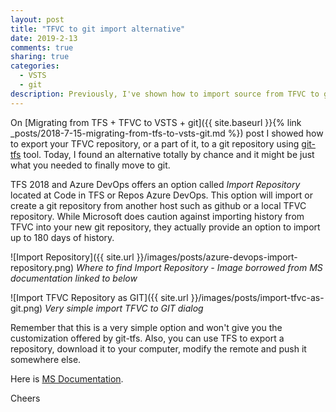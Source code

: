 ```yaml
---
layout: post
title: "TFVC to git import alternative"
date: 2019-2-13
comments: true
sharing: true
categories: 
  - VSTS
  - git
description: Previously, I've shown how to import source from TFVC to git using git-tfs tool. There is another way to do it right in Azure DevOps and I show it here.
---
```


On [Migrating from TFS + TFVC to VSTS + git]({{ site.baseurl }}{% link _posts/2018-7-15-migrating-from-tfs-to-vsts-git.md %}) post I showed how to export your TFVC repository, or a part of it, to a git repository using [git-tfs](http://git-tfs.com/) tool. Today, I found an alternative totally by chance and it might be just what you needed to finally move to git.

TFS 2018 and Azure DevOps offers an option called _Import Repository_ located at Code  in TFS or Repos Azure DevOps. This option will import or create a git repository from another host such as github or a local TFVC repository. While Microsoft does caution against importing history from TFVC into your new git repository, they actually provide an option to import up to 180 days of history.

![Import Repository]({{ site.url }}/images/posts/azure-devops-import-repository.png)
*Where to find Import Repository - Image borrowed from MS documentation linked to below*

![Import TFVC Repository as GIT]({{ site.url }}/images/posts/import-tfvc-as-git.png)
*Very simple import TFVC to GIT dialog*

Remember that this is a very simple option and won't give you the customization offered by git-tfs. Also, you can use TFS to export a repository, download it to your computer, modify the remote and push it somewhere else.

Here is [MS Documentation](https://docs.microsoft.com/en-us/azure/devops/repos/git/import-from-TFVC).

Cheers
